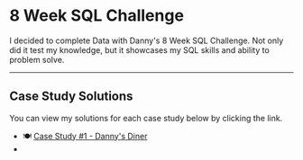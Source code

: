 # 8 Week SQL Challenge

I decided to complete Data with Danny's 8 Week SQL Challenge. Not only did it test my knowledge, but it showcases my SQL skills and ability to problem solve.  
___
## Case Study Solutions
You can view my solutions for each case study below by clicking the link. 
* 🍽️ [Case Study #1 - Danny's Diner](https://github.com/caseyleea/8_Week_SQL_Challenge/tree/7f1205e1b9aa487d7938aab728df1e8ef42ef442/Case%20Study%20%231%20-%20Danny's%20Diner)
* 
